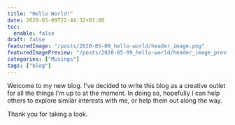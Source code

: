 ```yaml
---
title: "Hello World!"
date: 2020-05-09T22:44:32+01:00
toc:
  enable: false
draft: false
featuredImage: "/posts/2020-05-09_hello-world/header_image.png"
featuredImagePreview: "/posts/2020-05-09_hello-world/header_image_preview.png"
categories: ["Musings"]
tags: ["blog"]
---
```


Welcome to my new blog. I've decided to write this blog as a creative outlet for all the things I'm up to at the moment. In doing so, hopefully I can help others to explore similar interests with me, or help them out along the way.

Thank you for taking a look.
